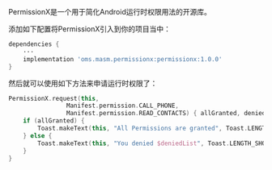 PermissionX是一个用于简化Android运行时权限用法的开源库。

添加如下配置将PermissionX引入到你的项目当中：
```Groovy
dependencies {
    ···
    implementation 'oms.masm.permissionx:permissionx:1.0.0'
}
```
然后就可以使用如下方法来申请运行时权限了：
```kotlin
PermissionX.request(this,
                Manifest.permission.CALL_PHONE,
                Manifest.permission.READ_CONTACTS) { allGranted, deniedList ->
    if (allGranted) {
        Toast.makeText(this, "All Permissions are granted", Toast.LENGTH_SHORT).show()
    } else {
        Toast.makeText(this, "You denied $deniedList", Toast.LENGTH_SHORT).show()
    }
}
```